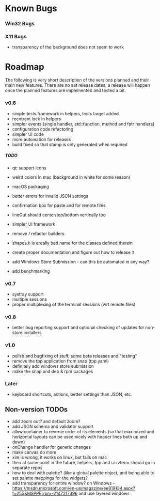 ﻿# Known Bugs

### Win32 Bugs

### X11 Bugs

- transparency of the background does not seem to work

# Roadmap

The following is very short description of the versions planned and their main new features. There are no set release dates, a release will happen once the planned features are implemented and tested a bit.

### v0.6

- simple tests framework in helpers, tests target added
- reentrant lock in helpers
- simpler events (single handler, std::function, method and fptr handlers)
- configuration code refactoring
- simpler UI code
- more automation for releases
- build fixed so that stamp is only generated when required

##### TODO

- qt: support icons
- weird colors in mac (background in white for some reason)
- macOS packaging

- better errors for invalid JSON settings

- confirmation box for paste and for remote files
- lineOut should center/top/bottom vertically too

- simpler UI framework
- remove / refactor builders
- shapes.h is areally bad name for the classes defined therein

- create proper documentation and figure out how to release it
- add Windows Store Submission - can this be automated in any way? 
- add benchmarking

### v0.7

- systray support
- multiple sessions
- proper multiplexing of the terminal sessions (wrt remote files)

### v0.8

- better bug reporting support and optional checking of updates for non-store installers

### v1.0

- polish and bugfixing of stuff, some beta releases and "testing"
- remove the tpp application from snap (tpp.yaml)
- definitely add windows store submission
- make the snap and deb & rpm packages 

### Later

- keyboard shortcuts, actions, better settings than JSON, etc. 

## Non-version TODOs

- add zoom out? and default zoom? 
- add JSON schema and validator support
- allow container to reverse order of its elements (so that maximized and horizontal layouts can be used nicely with header lines both up and down)
- onChange handler for generic changes
- make canvas do more
- xim is wrong, it works on linux, but fails on mac
- then at some point in the future, helpers, tpp and ui+vterm should go in separate repos
- how to deal with palette? (like a global palette object, and being able to set palette mappings for the widgets? 
- add transparency for entire window? on Windows - https://msdn.microsoft.com/en-us/magazine/ee819134.aspx?f=255&MSPPError=-2147217396 and use layered windows



